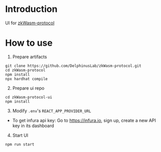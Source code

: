 # Introduction
UI for [zkWasm-protocol](https://github.com/DelphinusLab/zkWasm-protocol)

# How to use
1. Prepare artifacts
```
git clone https://github.com/DelphinusLab/zkWasm-protocol.git
cd zkWasm-protocol
npm install
npx hardhat compile
```
2. Prepare ui repo
```
cd zkWasm-protocol-ui
npm install
```
3. Modify `.env`'s `REACT_APP_PROVIDER_URL`
- To get infura api key:
Go to https://infura.io, sign up, create a new API key in its dashboard

4. Start UI
```
npm run start
```